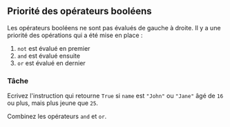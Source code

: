 ## Priorité des opérateurs booléens

Les opérateurs booléens ne sont pas évalués de gauche à droite. Il y a une priorité des opérations qui a été mise en place :
1. `not` est évalué en premier
2. `and` est évalué ensuite
3. `or` est évalué en dernier

### Tâche 
Ecrivez l'instruction qui retourne `True` si `name` est `"John"` ou `"Jane"` âgé de `16` ou plus, mais plus jeune que `25`.

<div class='hint'>Combinez les opérateurs <code>and</code> et <code>or</code>.</div>

